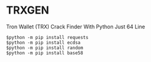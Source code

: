 # TRXGEN
Tron Wallet (TRX)  Crack Finder With Python Just 64 Line


```
$python -m pip install requests
$python -m pip install ecdsa
$python -m pip install random
$python -m pip install base58
```

